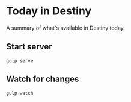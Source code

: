 # Today in Destiny
A summary of what's available in Destiny today.

## Start server
`gulp serve`

## Watch for changes
`gulp watch`